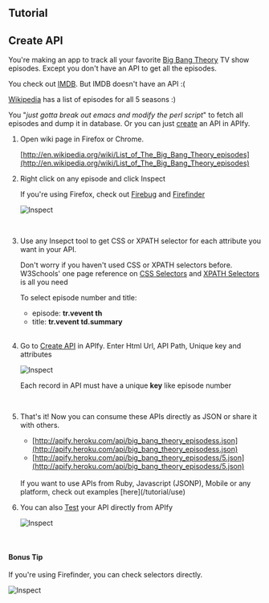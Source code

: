 ## Tutorial

## Create API

You're making an app to track all your favorite [Big Bang Theory](http://www.imdb.com/title/tt0898266/) TV show episodes. Except you don't have an API to get all the episodes.  

You check out [IMDB](http://www.imdb.com/title/tt0898266/episodes). But IMDB doesn't have an API :(

[Wikipedia](http://en.wikipedia.org/wiki/List_of_The_Big_Bang_Theory_episodes) has a list of episodes for all 5 seasons :)

You "*just gotta break out emacs and modify the perl script*" to fetch all episodes and dump it in database. Or you can just [create](/resources/new) an API in APIfy.

1. Open wiki page in Firefox or Chrome.
  
    [http://en.wikipedia.org/wiki/List_of_The_Big_Bang_Theory_episodes](http://en.wikipedia.org/wiki/List_of_The_Big_Bang_Theory_episodes)

2. Right click on any episode and click Inspect
    
    If you're using Firefox, check out [Firebug](https://addons.mozilla.org/en-US/firefox/addon/firebug/) and [Firefinder](https://addons.mozilla.org/en-US/firefox/addon/firefinder-for-firebug/)

    ![Inspect](/img/tutorial_inspect_small.png)

    <br/>

3. Use any Insepct tool to get CSS or XPATH selector for each attribute you want in your API.
    
    Don't worry if you haven't used CSS or XPATH selectors before. W3Schools' one page reference on [CSS Selectors](http://www.w3schools.com/cssref/css_selectors.asp) and [XPATH Selectors](http://www.w3schools.com/xpath/xpath_syntax.asp) is all you need

    To select episode number and title:

    - episode: **tr.vevent th**
    - title: **tr.vevent td.summary**

    <br/>

4. Go to [Create API](/resources/new) in APIfy. Enter Html Url, API Path, Unique key and attributes

    ![Inspect](/img/tutorial_create_api.png)

    Each record in API must have a unique **key** like episode number

    <br/>

5. That's it! Now you can consume these APIs directly as JSON or share it with others. 

    * [http://apify.heroku.com/api/big_bang_theory_episodess.json](http://apify.heroku.com/api/big_bang_theory_episodess.json)
    * [http://apify.heroku.com/api/big_bang_theory_episodess/5.json](http://apify.heroku.com/api/big_bang_theory_episodess/5.json)

    <br/>
    If you want to use APIs from Ruby, Javascript (JSONP), Mobile or any platform, check out examples [here](/tutorial/use)
    <br/>

6. You can also <a class='btn btn-mini btn-info edit_api_btn' href='/resources/4fc1d1d034b055e4a0000001'><i class='icon-ok'></i>Test</a> your API directly from APIfy

    ![Inspect](/img/tutorial_test.png)

    <br/>

#### Bonus Tip

If you're using Firefinder, you can check selectors directly.

![Inspect](/img/tutorial_firefinder.png)